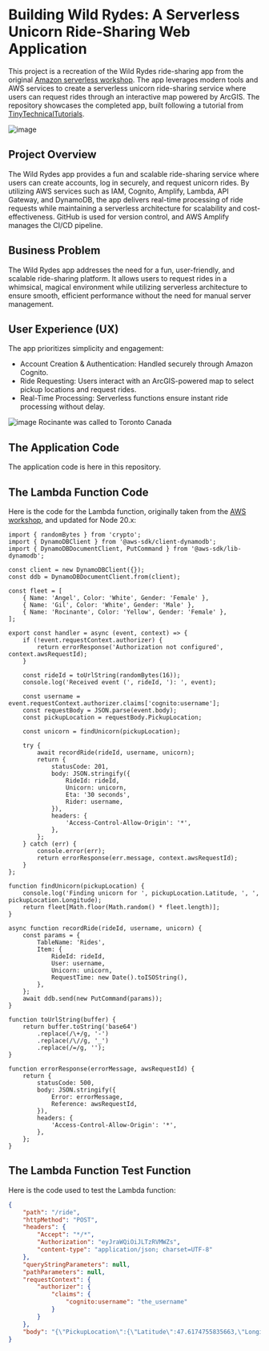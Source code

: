 # Building Wild Rydes: A Serverless Unicorn Ride-Sharing Web Application

This project is a recreation of the Wild Rydes ride-sharing app from the original [Amazon serverless workshop](https://aws.amazon.com/serverless-workshops/). The app leverages modern tools and AWS services to create a serverless unicorn ride-sharing service where users can request rides through an interactive map powered by ArcGIS. The repository showcases the completed app, built following a tutorial from [TinyTechnicalTutorials](https://youtu.be/K6v6t5z6AsU?si=tDEysyOLwFF7SD6D).

![image](https://github.com/user-attachments/assets/efbfa338-8b3d-453d-b1a8-2093cacb472f)

## Project Overview
The Wild Rydes app provides a fun and scalable ride-sharing service where users can create accounts, log in securely, and request unicorn rides. By utilizing AWS services such as IAM, Cognito, Amplify, Lambda, API Gateway, and DynamoDB, the app delivers real-time processing of ride requests while maintaining a serverless architecture for scalability and cost-effectiveness. GitHub is used for version control, and AWS Amplify manages the CI/CD pipeline.

## Business Problem
The Wild Rydes app addresses the need for a fun, user-friendly, and scalable ride-sharing platform. It allows users to request rides in a whimsical, magical environment while utilizing serverless architecture to ensure smooth, efficient performance without the need for manual server management.

## User Experience (UX)
The app prioritizes simplicity and engagement:
- Account Creation & Authentication: Handled securely through Amazon Cognito.
- Ride Requesting: Users interact with an ArcGIS-powered map to select pickup locations and request rides.
- Real-Time Processing: Serverless functions ensure instant ride processing without delay.

![image](https://github.com/user-attachments/assets/60ee783b-4dc6-4fd8-ae15-36a60839ebef)
Rocinante was called to Toronto Canada






## The Application Code
The application code is here in this repository.

## The Lambda Function Code
Here is the code for the Lambda function, originally taken from the [AWS workshop](https://aws.amazon.com/getting-started/hands-on/build-serverless-web-app-lambda-apigateway-s3-dynamodb-cognito/module-3/ ), and updated for Node 20.x:

```node
import { randomBytes } from 'crypto';
import { DynamoDBClient } from '@aws-sdk/client-dynamodb';
import { DynamoDBDocumentClient, PutCommand } from '@aws-sdk/lib-dynamodb';

const client = new DynamoDBClient({});
const ddb = DynamoDBDocumentClient.from(client);

const fleet = [
    { Name: 'Angel', Color: 'White', Gender: 'Female' },
    { Name: 'Gil', Color: 'White', Gender: 'Male' },
    { Name: 'Rocinante', Color: 'Yellow', Gender: 'Female' },
];

export const handler = async (event, context) => {
    if (!event.requestContext.authorizer) {
        return errorResponse('Authorization not configured', context.awsRequestId);
    }

    const rideId = toUrlString(randomBytes(16));
    console.log('Received event (', rideId, '): ', event);

    const username = event.requestContext.authorizer.claims['cognito:username'];
    const requestBody = JSON.parse(event.body);
    const pickupLocation = requestBody.PickupLocation;

    const unicorn = findUnicorn(pickupLocation);

    try {
        await recordRide(rideId, username, unicorn);
        return {
            statusCode: 201,
            body: JSON.stringify({
                RideId: rideId,
                Unicorn: unicorn,
                Eta: '30 seconds',
                Rider: username,
            }),
            headers: {
                'Access-Control-Allow-Origin': '*',
            },
        };
    } catch (err) {
        console.error(err);
        return errorResponse(err.message, context.awsRequestId);
    }
};

function findUnicorn(pickupLocation) {
    console.log('Finding unicorn for ', pickupLocation.Latitude, ', ', pickupLocation.Longitude);
    return fleet[Math.floor(Math.random() * fleet.length)];
}

async function recordRide(rideId, username, unicorn) {
    const params = {
        TableName: 'Rides',
        Item: {
            RideId: rideId,
            User: username,
            Unicorn: unicorn,
            RequestTime: new Date().toISOString(),
        },
    };
    await ddb.send(new PutCommand(params));
}

function toUrlString(buffer) {
    return buffer.toString('base64')
        .replace(/\+/g, '-')
        .replace(/\//g, '_')
        .replace(/=/g, '');
}

function errorResponse(errorMessage, awsRequestId) {
    return {
        statusCode: 500,
        body: JSON.stringify({
            Error: errorMessage,
            Reference: awsRequestId,
        }),
        headers: {
            'Access-Control-Allow-Origin': '*',
        },
    };
}
```

## The Lambda Function Test Function
Here is the code used to test the Lambda function:

```json
{
    "path": "/ride",
    "httpMethod": "POST",
    "headers": {
        "Accept": "*/*",
        "Authorization": "eyJraWQiOiJLTzRVMWZs",
        "content-type": "application/json; charset=UTF-8"
    },
    "queryStringParameters": null,
    "pathParameters": null,
    "requestContext": {
        "authorizer": {
            "claims": {
                "cognito:username": "the_username"
            }
        }
    },
    "body": "{\"PickupLocation\":{\"Latitude\":47.6174755835663,\"Longitude\":-122.28837066650185}}"
}
```

